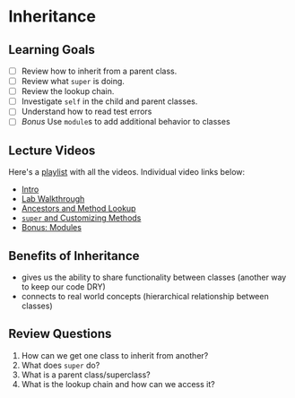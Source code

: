 # Inheritance

## Learning Goals

- [ ] Review how to inherit from a parent class.
- [ ] Review what `super` is doing.
- [ ] Review the lookup chain.
- [ ] Investigate `self` in the child and parent classes.
- [ ] Understand how to read test errors
- [ ] *Bonus* Use `module`s to add additional behavior to classes

## Lecture Videos
Here's a [playlist](https://www.youtube.com/playlist?list=PLc6AmvC5Zyby4TPfNgqrH7AvACu9a0wmm) with all the videos. Individual video links below:

- [Intro](https://youtu.be/8oqPPqQWh2g)
- [Lab Walkthrough](https://youtu.be/486sc_oa4-s)
- [Ancestors and Method Lookup](https://youtu.be/QoD5OhNwrRM)
- [`super` and Customizing Methods](https://youtu.be/PfROcV_Oy5g)
- [Bonus: Modules](https://youtu.be/WCN-hf8ZCzA)

## Benefits of Inheritance
- gives us the ability to share functionality between classes (another way to keep our code DRY)
- connects to real world concepts (hierarchical relationship between classes)

## Review Questions

1. How can we get one class to inherit from another?
2. What does `super` do?
3. What is a parent class/superclass?
4. What is the lookup chain and how can we access it?
